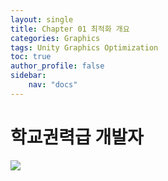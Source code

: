 ```yaml
---
layout: single
title: Chapter 01 최적화 개요
categories: Graphics
tags: Unity Graphics Optimization
toc: true
author_profile: false
sidebar:
    nav: "docs"
---
```

# 학교권력급 개발자

![](https://i.imgur.com/nfTGXtt.png)


